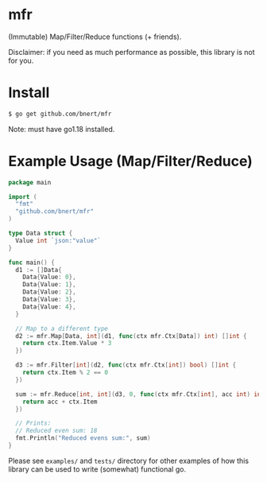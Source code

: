# mfr

(Immutable) Map/Filter/Reduce functions (+ friends).

Disclaimer: if you need as much performance as possible, this library is not for you.

# Install
```bash
$ go get github.com/bnert/mfr
```
Note: must have go1.18 installed.

# Example Usage (Map/Filter/Reduce)
```go
package main

import (
  "fmt"
  "github.com/bnert/mfr"
)

type Data struct {
  Value int `json:"value"`
}

func main() {
  d1 := []Data{
    Data{Value: 0},
    Data{Value: 1},
    Data{Value: 2},
    Data{Value: 3},
    Data{Value: 4},
  }

  // Map to a different type
  d2 := mfr.Map[Data, int](d1, func(ctx mfr.Ctx[Data]) int) []int {
    return ctx.Item.Value * 3
  })

  d3 := mfr.Filter[int](d2, func(ctx mfr.Ctx[int]) bool) []int {
    return ctx.Item % 2 == 0
  })

  sum := mfr.Reduce[int, int](d3, 0, func(ctx mfr.Ctx[int], acc int) int {
    return acc + ctx.Item
  })

  // Prints:
  // Reduced even sum: 18
  fmt.Println("Reduced evens sum:", sum)
}
```
Please see `examples/` and `tests/` directory for other examples of how this
library can be used to write (somewhat) functional go.

